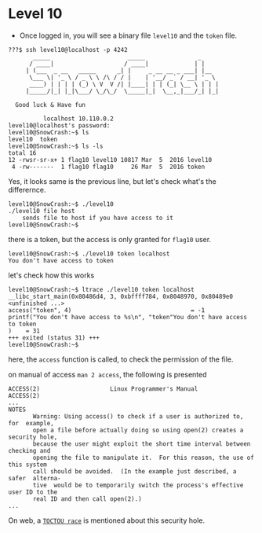 # Level 10

- Once logged in, you will see a binary file `level10` and the `token` file.

```
???$ ssh level10@localhost -p 4242
	   _____                      _____               _
	  / ____|                    / ____|             | |
	 | (___  _ __   _____      _| |     _ __ __ _ ___| |__
	  \___ \| '_ \ / _ \ \ /\ / / |    | '__/ _` / __| '_ \
	  ____) | | | | (_) \ V  V /| |____| | | (_| \__ \ | | |
	 |_____/|_| |_|\___/ \_/\_/  \_____|_|  \__,_|___/_| |_|

  Good luck & Have fun

          localhost 10.110.0.2
level10@localhost's password:
level10@SnowCrash:~$ ls
level10  token
level10@SnowCrash:~$ ls -ls
total 16
12 -rwsr-sr-x+ 1 flag10 level10 10817 Mar  5  2016 level10
 4 -rw-------  1 flag10 flag10     26 Mar  5  2016 token
```

Yes, it looks same is the previous line, but let's check what's the differernce.

```
level10@SnowCrash:~$ ./level10
./level10 file host
	sends file to host if you have access to it
level10@SnowCrash:~$
```
there is a token, but the access is only granted for `flag10` user.

```
level10@SnowCrash:~$ ./level10 token localhost
You don't have access to token
```

let's check how this works
```
level10@SnowCrash:~$ ltrace ./level10 token localhost
__libc_start_main(0x80486d4, 3, 0xbffff784, 0x8048970, 0x80489e0 <unfinished ...>
access("token", 4)                                  = -1
printf("You don't have access to %s\n", "token"You don't have access to token
)    = 31
+++ exited (status 31) +++
level10@SnowCrash:~$
```
here, the `access` function is called, to check the permission of the file.

on manual of access `man 2 access`, the following is presented
```
ACCESS(2)                    Linux Programmer's Manual                   ACCESS(2)
...
NOTES
       Warning: Using access() to check if a user is authorized to,  for  example,
       open a file before actually doing so using open(2) creates a security hole,
       because the user might exploit the short time interval between checking and
       opening the file to manipulate it.  For this reason, the use of this system
       call should be avoided.  (In the example just described, a  safer  alterna-
       tive  would be to temporarily switch the process's effective user ID to the
       real ID and then call open(2).)
...
```
On web, a [`TOCTOU race`](https://stackoverflow.com/questions/7925177/access-security-hole) is mentioned about this security hole.

